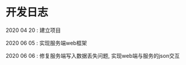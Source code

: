  

# 开发日志

 2020 04 20 : 建立项目

 2020 06 05 : 实现服务端web框架

2020 06 06 : 修复服务端写入数据丢失问题, 实现web端与服务的json交互



